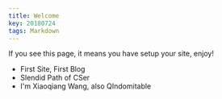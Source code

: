```yaml
---
title: Welcome
key: 20180724
tags: Markdown
---
```


If you see this page, it means you have setup your site, enjoy!

<!--more-->

- First Site, First Blog
- Slendid Path of CSer
- I'm Xiaoqiang Wang, also QIndomitable